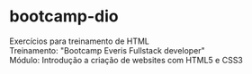 # bootcamp-dio
Exercícios para treinamento de HTML <br>
Treinamento: "Bootcamp Everis Fullstack developer" <br>
Módulo: Introdução a criação de websites com HTML5 e CSS3 <br>